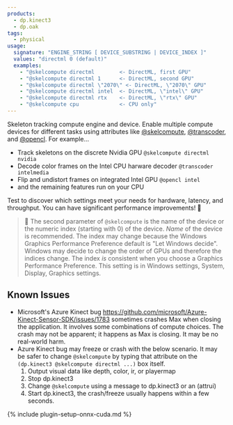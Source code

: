 ```yaml
---
products:
  - dp.kinect3
  - dp.oak
tags:
  - physical
usage:
  signature: "ENGINE_STRING [ DEVICE_SUBSTRING | DEVICE_INDEX ]"
  values: "directml 0 (default)"
  examples:
    - "@skelcompute directml        <- DirectML, first GPU"
    - "@skelcompute directml 1      <- DirectML, second GPU"
    - "@skelcompute directml \"2070\" <- DirectML, \"2070\" GPU"
    - "@skelcompute directml intel  <- DirectML, \"intel\" GPU"
    - "@skelcompute directml rtx    <- DirectML, \"rtx\" GPU"
    - "@skelcompute cpu             <- CPU only"
---
```


Skeleton tracking compute engine and device.
Enable multiple compute devices for different tasks using attributes like
[@skelcompute](skelcompute.md), [@transcoder](transcoder.md), and [@opencl](opencl.md).
For example...

* Track skeletons on the discrete Nvidia GPU `@skelcompute directml nvidia`
* Decode color frames on the Intel CPU harware decoder `@transcoder intelmedia`
* Flip and undistort frames on integrated Intel GPU `@opencl intel`
* and the remaining features run on your CPU

Test to discover which settings meet your needs for hardware, latency, and throughput.
You can have significant performance improvements! 🙂

> 📝 The second parameter of `@skelcompute` is the name of the device or
> the numeric index (starting with 0) of the device. *Name* of the device is recommended.
> The index may change because the Windows Graphics Performance Preference default
> is "Let Windows decide". Windows may decide to change the order of GPUs and therefore
> the indices change. The index *is* consistent when you choose a Graphics Performance
> Preference. This setting is in Windows settings, System, Display, Graphics settings.

## Known Issues

* Microsoft's Azure Kinect bug <https://github.com/microsoft/Azure-Kinect-Sensor-SDK/issues/1783>
  sometimes crashes Max when closing the application. It involves some combinations of compute choices.
  The crash may not be apparent; it happens as Max is closing. It may be no real-world harm.
* Azure Kinect bug may freeze or crash with the below scenario. It may be safer to change
  `@skelcompute` by typing that attribute on the `(dp.kinect3 @skelcompute directml ...)` box itself.
  1. Output visual data like depth, color, ir, or playermap
  2. Stop dp.kinect3
  3. Change `@skelcompute` using a message to dp.kinect3 or an (attrui)
  4. Start dp.kinect3, the crash/freeze usually happens within a few seconds.

{% include plugin-setup-onnx-cuda.md %}
